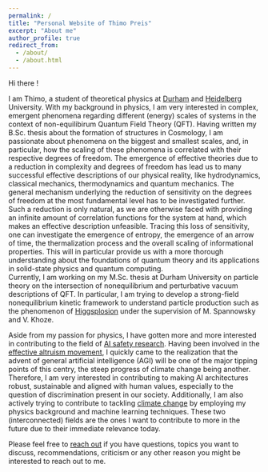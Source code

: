 ```yaml
---
permalink: /
title: "Personal Website of Thimo Preis"
excerpt: "About me"
author_profile: true
redirect_from: 
  - /about/
  - /about.html
---
```



Hi there !

I am Thimo, a student of theoretical physics at [Durham](https://www.ippp.dur.ac.uk/) and [Heidelberg](https://www.thphys.uni-heidelberg.de/) University. With my background in physics, I am 
very interested in complex, emergent phenomena regarding different (energy) scales of systems in the context of non-equilibirum Quantum Field Theory (QFT). Having written my B.Sc. thesis about the formation of
structures in Cosmology, I am passionate about phenomena on the biggest and smallest scales, and, in particular, how the scaling of these phenomena is correlated with their respective degrees of freedom. The emergence of effective theories due to a reduction in complexity and degrees of freedom has lead us to many successful effective descriptions of our physical reality, like hydrodynamics, classical mechanics, thermodynamics and quantum mechanics. The general mechanism underlying the reduction of sensitivity on the degrees of freedom at the most fundamental level has to be investigated further. Such a reduction is only natural, as we are otherwise faced with providing an infinite amount of correlation functions for the system at hand, which makes an effective description unfeasible. Tracing this loss of sensitivity, one can investigate the emergence of entropy, the emergence of an arrow of time, the thermalization process and the overall scaling of informational properties. This will in particular provide us with a more thorough understanding about the foundations of quantum theory and its applications in solid-state physics and quantum computing.  
Currently, I am working on my M.Sc. thesis at Durham University on particle theory on the intersection of nonequilibrium and perturbative vacuum descriptions of QFT. In particular, I am trying to develop a strong-field nonequilibrium kinetic framework to understand particle production such as the phenomenon of [Higgsplosion](https://arxiv.org/pdf/1705.04365.pdf) under the supervision of M. Spannowsky and V. Khoze.

Aside from my passion for physics, I have gotten more and more interested in contributing to the field of [AI safety research](https://www.alignmentforum.org/posts/HBxe6wdjxK239zajf/what-failure-looks-like).
Having been involved in the [effective altruism movement](https://www.effectivealtruism.org/articles/introduction-to-effective-altruism/), I quickly came to the realization that the advent of general artificial intelligence (AGI) will be one of the major tipping points of this centry, the steep progress of climate change being another. Therefore, I am very interested in contributing to making AI architectures robust, sustainable and aligned with human values, especially to the question of discrimination present in our society. Additionally, I am also actively trying to contribute to tackling [climate change](https://www.climatechange.ai/) by employing my physics background and machine learning techniques.
These two (interconnected) fields are the ones I want to contribute to more in the future due to their immediate relevance today.

Please feel free to [reach out](mailto:preis@stud.uni-heidelberg.de) if you have questions, topics you want to discuss, recommendations, criticism or any other reason you might be interested to reach out to me.



